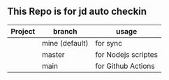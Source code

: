 ## This Repo  is for jd auto checkin


| Project | branch           |              usage           |
| ------------ | -------------------------- | ---------------                   |
|                    | mine   (default)                         |              for  sync           |
|                    | master                           |              for  Nodejs scriptes           |
|                    | main                                 |              for Github Actions           |